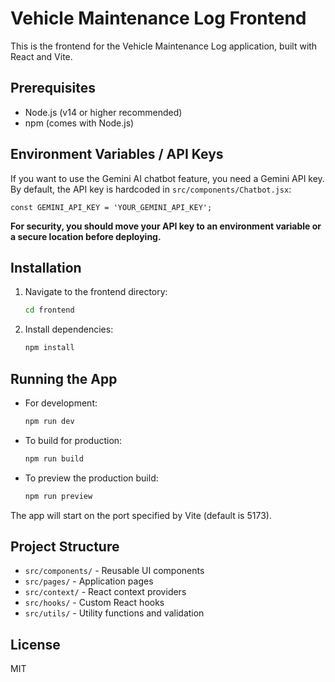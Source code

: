 # Vehicle Maintenance Log Frontend

This is the frontend for the Vehicle Maintenance Log application, built with React and Vite.

## Prerequisites
- Node.js (v14 or higher recommended)
- npm (comes with Node.js)

## Environment Variables / API Keys
If you want to use the Gemini AI chatbot feature, you need a Gemini API key. By default, the API key is hardcoded in `src/components/Chatbot.jsx`:

```
const GEMINI_API_KEY = 'YOUR_GEMINI_API_KEY';
```

**For security, you should move your API key to an environment variable or a secure location before deploying.**

## Installation

1. Navigate to the frontend directory:
   ```sh
   cd frontend
   ```
2. Install dependencies:
   ```sh
   npm install
   ```

## Running the App

- For development:
  ```sh
  npm run dev
  ```
- To build for production:
  ```sh
  npm run build
  ```
- To preview the production build:
  ```sh
  npm run preview
  ```

The app will start on the port specified by Vite (default is 5173).

## Project Structure
- `src/components/` - Reusable UI components
- `src/pages/` - Application pages
- `src/context/` - React context providers
- `src/hooks/` - Custom React hooks
- `src/utils/` - Utility functions and validation

## License
MIT

